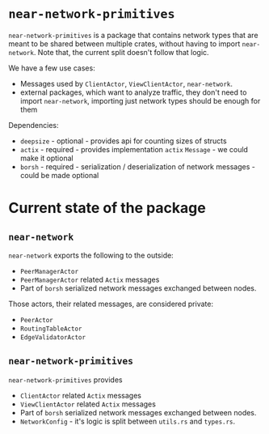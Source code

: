 # `near-network-primitives`

`near-network-primitives` is a package that contains network types that are meant to be shared
between multiple crates, without having to import `near-network`. 
Note that, the current split doesn't follow that logic. 

We have a few use cases:
- Messages used by `ClientActor`, `ViewClientActor`, `near-network`.
- external packages, which want to analyze traffic, they don't need to import `near-network`, importing just network types should be enough for them

Dependencies:
- `deepsize` - optional - provides api for counting sizes of structs
- `actix` - required - provides implementation `actix` `Message` - we could make it optional
- `borsh` - required - serialization / deserialization of network messages - could be made optional

# Current state of the package

## `near-network`
`near-network` exports the following to the outside:
- `PeerManagerActor`
- `PeerManagerActor` related `Actix` messages
- Part of `borsh` serialized network messages exchanged between nodes.

Those actors, their related messages, are considered private:
- `PeerActor`
- `RoutingTableActor`
- `EdgeValidatorActor`


## `near-network-primitives`
`near-network-primitives` provides
- `ClientActor` related `Actix` messages
- `ViewClientActor` related `Actix` messages
- Part of `borsh` serialized network messages exchanged between nodes.
- `NetworkConfig` - it's logic is split between `utils.rs` and `types.rs`.
